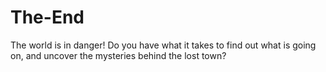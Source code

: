 # The-End
The world is in danger! Do you have what it takes to find out what is going on, and uncover the mysteries behind the lost town?

